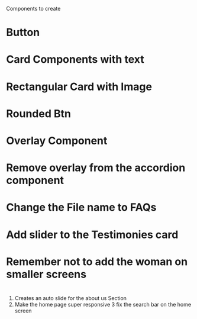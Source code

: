 Components to create 
# Button
# Card Components with text 
# Rectangular Card with Image 
# Rounded Btn
# Overlay Component 
# Remove overlay from the accordion component 
# Change the File name to FAQs 
# Add slider to the Testimonies card 
# Remember not to add the woman on smaller screens 
# 
#
#
#
#
#
#
#






<!-- Redo  -->
1. Creates an auto slide for the about us Section 
2. Make the home page super responsive 
3  fix the search bar on the home screen 